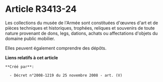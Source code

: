 # Article R3413-24

Les collections du musée de l'Armée sont constituées d'œuvres d'art et de pièces techniques et historiques, trophées,
reliques et souvenirs de toute nature provenant de dons, legs, dations, achats ou affectations d'objets du domaine public
mobilier.

Elles peuvent également comprendre des dépôts.

**Liens relatifs à cet article**

	**Créé par**:

	  - Décret n°2008-1219 du 25 novembre 2008 - art. (V)
